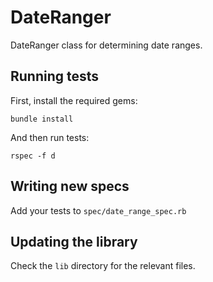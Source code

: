 # DateRanger

DateRanger class for determining date ranges.

## Running tests

First, install the required gems:

```
bundle install
```

And then run tests:

```
rspec -f d
```

## Writing new specs

Add your tests to `spec/date_range_spec.rb`

## Updating the library

Check the `lib` directory for the relevant files.
